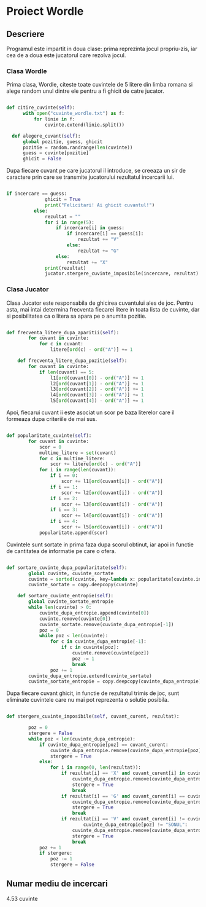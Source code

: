 # Proiect Wordle

## Descriere

  Programul este impartit in doua clase: prima reprezinta jocul propriu-zis, iar cea de a doua este jucatorul care rezolva jocul.

### Clasa Wordle

  Prima clasa, Wordle, citeste toate cuvintele de 5 litere din limba romana si alege random unul dintre ele pentru a fi ghicit de catre jucator. 
  
  ```python
  
  def citire_cuvinte(self):
        with open("cuvinte_wordle.txt") as f:
            for linie in f:
                cuvinte.extend(linie.split())

    def alegere_cuvant(self):
        global pozitie, guess, ghicit
        pozitie = random.randrange(len(cuvinte))
        guess = cuvinte[pozitie]
        ghicit = False
  
  ```
  
  Dupa fiecare cuvant pe care jucatorul il introduce, se creeaza un sir de caractere prin care se transmite jucatorului rezultatul incercarii lui.
  
  ```python
  
  if incercare == guess:
                ghicit = True
                print("Felicitari! Ai ghicit cuvantul!")
            else:
                rezultat = ""
                for i in range(5):
                    if incercare[i] in guess:
                        if incercare[i] == guess[i]:
                            rezultat += "V"
                        else:
                            rezultat += "G"
                    else:
                        rezultat += "X"
                print(rezultat)
                jucator.stergere_cuvinte_imposibile(incercare, rezultat)
  
  ```

### Clasa Jucator

  Clasa Jucator este responsabila de ghicirea cuvantului ales de joc. Pentru asta, mai intai determina frecventa fiecarei litere in toata lista de cuvinte, dar si posibilitatea ca o litera sa apara pe o anumita pozitie. 

```python

def frecventa_litere_dupa_aparitii(self):
        for cuvant in cuvinte:
            for c in cuvant:
                litere[ord(c) - ord("A")] += 1

    def frecventa_litere_dupa_pozitie(self):
        for cuvant in cuvinte:
            if len(cuvant) == 5:
                l1[ord(cuvant[0]) - ord("A")] += 1
                l2[ord(cuvant[1]) - ord("A")] += 1
                l3[ord(cuvant[2]) - ord("A")] += 1
                l4[ord(cuvant[3]) - ord("A")] += 1
                l5[ord(cuvant[4]) - ord("A")] += 1


```

  Apoi, fiecarui cuvant ii este asociat un scor pe baza literelor care il formeaza dupa criteriile de mai sus. 

```python

def popularitate_cuvinte(self):
        for cuvant in cuvinte:
            scor = 0
            multime_litere = set(cuvant)
            for c in multime_litere:
                scor += litere[ord(c) - ord("A")]
            for i in range(len(cuvant)):
                if i == 0:
                    scor += l1[ord(cuvant[i]) - ord("A")]
                if i == 1:
                    scor += l2[ord(cuvant[i]) - ord("A")]
                if i == 2:
                    scor += l3[ord(cuvant[i]) - ord("A")]
                if i == 3:
                    scor += l4[ord(cuvant[i]) - ord("A")]
                if i == 4:
                    scor += l5[ord(cuvant[i]) - ord("A")]
            popularitate.append(scor)

```

  Cuvintele sunt sortate in prima faza dupa scorul obtinut, iar apoi in functie de cantitatea de informatie pe care o ofera.

```python

def sortare_cuvinte_dupa_popularitate(self):
        global cuvinte, cuvinte_sortate
        cuvinte = sorted(cuvinte, key=lambda x: popularitate[cuvinte.index(x)], reverse=True)
        cuvinte_sortate = copy.deepcopy(cuvinte)

    def sortare_cuvinte_entropie(self):
        global cuvinte_sortate_entropie
        while len(cuvinte) > 0:
            cuvinte_dupa_entropie.append(cuvinte[0])
            cuvinte.remove(cuvinte[0])
            cuvinte_sortate.remove(cuvinte_dupa_entropie[-1])
            poz = 0
            while poz < len(cuvinte):
                for c in cuvinte_dupa_entropie[-1]:
                    if c in cuvinte[poz]:
                        cuvinte.remove(cuvinte[poz])
                        poz -= 1
                        break
                poz += 1
        cuvinte_dupa_entropie.extend(cuvinte_sortate)
        cuvinte_sortate_entropie = copy.deepcopy(cuvinte_dupa_entropie)

```

  Dupa fiecare cuvant ghicit, in functie de rezultatul trimis de joc, sunt eliminate cuvintele care nu mai pot reprezenta o solutie posibila.

```python

def stergere_cuvinte_imposibile(self, cuvant_curent, rezultat):

        poz = 0
        stergere = False
        while poz < len(cuvinte_dupa_entropie):
            if cuvinte_dupa_entropie[poz] == cuvant_curent:
                cuvinte_dupa_entropie.remove(cuvinte_dupa_entropie[poz])
                stergere = True
            else:
                for i in range(0, len(rezultat)):
                    if rezultat[i] == 'X' and cuvant_curent[i] in cuvinte_dupa_entropie[poz]:
                        cuvinte_dupa_entropie.remove(cuvinte_dupa_entropie[poz])
                        stergere = True
                        break
                    if rezultat[i] == 'G' and cuvant_curent[i] == cuvinte_dupa_entropie[poz][i]:
                        cuvinte_dupa_entropie.remove(cuvinte_dupa_entropie[poz])
                        stergere = True
                        break
                    if rezultat[i] == 'V' and cuvant_curent[i] != cuvinte_dupa_entropie[poz][i] and \
                            cuvinte_dupa_entropie[poz] != "SONUL":
                        cuvinte_dupa_entropie.remove(cuvinte_dupa_entropie[poz])
                        stergere = True
                        break
            poz += 1
            if stergere:
                poz -= 1
                stergere = False

```

## Numar mediu de incercari
  4.53 cuvinte
